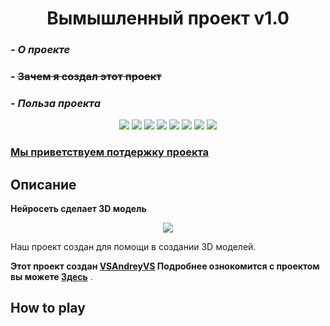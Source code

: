 <h1 align="center">Вымышленный проект v1.0</h1>

### - *О проекте*
### - ~~Зачем я создал этот проект~~
### - ***Польза проекта***

</h2>


<p align="center">
  
<img src="https://img.shields.io/npm/dy/silentlad">
<img src="https://img.shields.io/badge/made%20by-silentlad-blue.svg" >
<img src="https://img.shields.io/badge/vue-2.2.4-green.svg">
<img src="https://badges.frapsoft.com/os/v1/open-source.svg?v=103" >

<img src="https://img.shields.io/github/stars/silent-lad/VueSolitaire.svg?style=flat">
<img src="https://img.shields.io/github/languages/top/silent-lad/VueSolitaire.svg">
<img src="https://img.shields.io/github/issues/silent-lad/VueSolitaire.svg">
<img src="https://img.shields.io/badge/PRs-welcome-brightgreen.svg?style=flat">
</p>
</h2>

### [Мы приветствуем потдержку проекта](https://github.com/silent-lad/VueSolitaire/blob/master/CONTRIBUTING.md)
## Описание
**Нейросеть сделает 3D модель**
<p align="center">
<img src="https://media.giphy.com/media/4zFuOaEKf1Ll6/giphy.gif"></p>

Наш проект создан для помощи в создании 3D моделей.

**Этот проект создан [VSAndreyVS](https://github.com/VSAndreyVS) Подробнее ознокомится с проектом вы можете [Здесь](https://github.com/VSAndreyVS/rebrain-devops-task1)** .
## How to play

